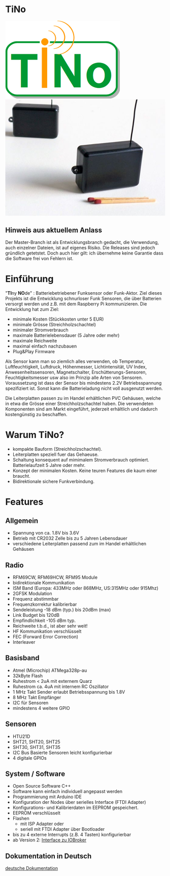 # TiNo
![](https://github.com/nurazur/TiNo/blob/master/TiNo_Logo4.png)![](https://github.com/nurazur/TiNo/blob/master/matchbox.jpg)

## Hinweis aus aktuellem Anlass
Der Master-Branch ist als Entwicklungsbranch gedacht, die Verwendung, auch einzelner Dateien, ist auf eigenes Risiko. Die Releases sind jedoch gründlich getetstet. Doch auch hier gilt: ich übernehme keine Garantie dass die Software frei von Fehlern ist. 

# Einführung
"**TI**ny **NO**de" : Batteriebetriebener Funksensor oder Funk-Aktor. 
Ziel dieses Projekts ist die Entwicklung schnurloser Funk Sensoren, 
    die über Batterien versorgt werden und z.B. mit dem Raspberry Pi kommunizieren.
    Die Entwicklung hat zum Ziel:
 
- minimale Kosten (Stückkosten unter 5 EUR)
- minimale Grösse (Streichholzschachtel)
- minimaler Stromverbrauch
- maximale Batterielebensdauer (5 Jahre oder mehr)
- maximale Reichweite 
- maximal einfach nachzubauen
- Plug&Play Firmware
   
Als Sensor kann man so ziemlich alles verwenden, ob Temperatur, Luftfeuchtigkeit, Luftdruck, Höhenmesser, Lichtintensität, UV Index, 
Anwesenheitssensoren, Magnetschalter, Erschütterungs-Sensoren, Feuchtigkeitsmesser usw also im Prinzip alle Arten von Sensoren. Voraussetzung ist dass der Sensor bis mindestens 2.2V Betriebsspannung spezifiziert ist. Sonst kann die Batterieladung nicht voll ausgenutzt werden. 

Die Leiterplatten passen zu im Handel erhältlichen PVC Gehäusen, welche in etwa die Grösse einer Streichholzschachtel haben. Die verwendeten Komponenten sind am Markt eingeführt, jederzeit erhältlich und
dadurch kostengünstig zu beschaffen. 

# Warum TiNo?
- kompakte Bauform (Streichholzschachtel).
- Leiterplatten speziell fuer das Gehaeuse.
- Schaltung konsequent auf mimimalem Stromverbrauch optimiert. Batterielaufzeit 5 Jahre oder mehr.
- Konzept der minimalen Kosten. Keine teuren Features die kaum einer braucht.
- Bidirektionale sichere Funkverbindung. 


# Features
## Allgemein
- Spannung von ca. 1.8V bis 3.6V
- Betrieb mit CR2032 Zelle bis zu 5 Jahren Lebensdauer
- verschiedene Leiterplatten passend zum im Handel erhältlichen Gehäusen 
    
    
## Radio
- RFM69CW, RFM69HCW, RFM95 Module
- bidirektionale Kommunikation
- ISM Band (Europa: 433MHz oder 868MHz, US:315MHz oder 915Mhz)
- 2GFSK Modulation
- Frequenz abstimmbar
- Frequenzkorrektur kalibrierbar
- Sendeleistung -18 dBm (typ.) bis 20dBm (max)
- Link Budget bis 120dB
- Empfindlichkeit -105 dBm typ. 
- Reichweite t.b.d., ist aber sehr weit!
- HF Kommunikation verschlüsselt
- FEC (Forward Error Correction)
- Interleaver
    
## Basisband
- Atmel (Microchip) ATMega328p-au
- 32kByte Flash
- Ruhestrom < 2uA mit externem Quarz
- Ruhestrom ca. 4uA mit internem RC Oszillator
- 1 MHz Takt Sender erlaubt Betriebsspannung bis 1.8V
- 8 MHz Takt Empfänger
- I2C für Sensoren
- mindestens 4 weitere GPIO
    
## Sensoren
- HTU21D
- SHT21, SHT20, SHT25
- SHT30, SHT31, SHT35
- I2C Bus Basierte Sensoren leicht konfigurierbar
- 4 digitale GPIOs
    
## System / Software
- Open Source Software C++
- Software kann einfach individuell angepasst werden
- Programmierung mit Arduino IDE
- Konfiguration der Nodes über serielles Interface (FTDI Adapter)
- Konfigurations- und Kalibrierdaten im EEPROM gespeichert.
- EEPROM verschlüsselt
- Flashen
  - mit ISP Adapter oder 
  - seriell mit FTDI Adapter über Bootloader
- bis zu 4 externe Interrupts (z.B. 4 Tasten) konfigurierbar
- ab Version 2: [Interface zu IOBroker](https://github.com/bowao/ioBroker.tino/)

## Dokumentation in Deutsch
[deutsche Dokumentation](https://github.com/nurazur/TiNo/blob/master/dokumentation.md)

